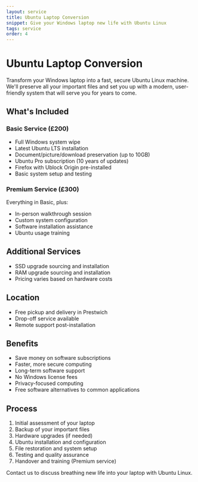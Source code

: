 ```yaml
---
layout: service
title: Ubuntu Laptop Conversion
snippet: Give your Windows laptop new life with Ubuntu Linux
tags: service
order: 4
---
```


# Ubuntu Laptop Conversion

Transform your Windows laptop into a fast, secure Ubuntu Linux machine. We'll preserve all your important files and set you up with a modern, user-friendly system that will serve you for years to come.

## What's Included

### Basic Service (£200)
- Full Windows system wipe
- Latest Ubuntu LTS installation
- Document/picture/download preservation (up to 10GB)
- Ubuntu Pro subscription (10 years of updates)
- Firefox with Ublock Origin pre-installed
- Basic system setup and testing

### Premium Service (£300)
Everything in Basic, plus:
- In-person walkthrough session
- Custom system configuration
- Software installation assistance
- Ubuntu usage training

## Additional Services
- SSD upgrade sourcing and installation
- RAM upgrade sourcing and installation
- Pricing varies based on hardware costs

## Location
- Free pickup and delivery in Prestwich
- Drop-off service available
- Remote support post-installation

## Benefits
- Save money on software subscriptions
- Faster, more secure computing
- Long-term software support
- No Windows license fees
- Privacy-focused computing
- Free software alternatives to common applications

## Process
1. Initial assessment of your laptop
2. Backup of your important files
3. Hardware upgrades (if needed)
4. Ubuntu installation and configuration
5. File restoration and system setup
6. Testing and quality assurance
7. Handover and training (Premium service)

Contact us to discuss breathing new life into your laptop with Ubuntu Linux.
